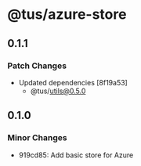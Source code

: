 # @tus/azure-store

## 0.1.1

### Patch Changes

- Updated dependencies [8f19a53]
  - @tus/utils@0.5.0

## 0.1.0

### Minor Changes

- 919cd85: Add basic store for Azure

